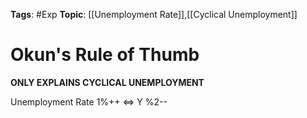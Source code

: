 
**Tags**: #Exp 
**Topic**: [[Unemployment Rate]],[[Cyclical Unemployment]]

# Okun's Rule of Thumb

**ONLY EXPLAINS CYCLICAL UNEMPLOYMENT**

Unemployment Rate 1%++ <=> Y %2--

